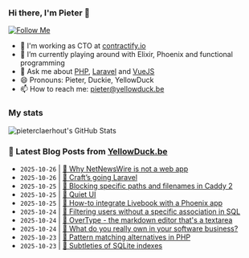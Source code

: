 ### Hi there, I'm Pieter 👋  
[![Follow Me](https://img.shields.io/github/followers/pieterclaerhout?label=Follow&style=social)](https://github.com/pieterclaerhout)

- 🏢 I'm working as CTO at [contractify.io](https://contractify.io)
- 🌱 I’m currently playing around with Elixir, Phoenix and functional programming
- 💬 Ask me about [PHP](https://php.net), [Laravel](http://laravel.com) and [VueJS](https://vuejs.org)
- 😄 Pronouns: Pieter, Duckie, YellowDuck
- 📫 How to reach me: pieter@yellowduck.be

### My stats

![pieterclaerhout's GitHub Stats](https://github-readme-stats.vercel.app/api?username=pieterclaerhout&show_icons=true&count_private=true&line_height=40)

### 📩 Latest Blog Posts from [YellowDuck.be](https://www.yellowduck.be/)
<!-- BLOG-POST-LIST:START -->
- `2025-10-26` | [🔗 Why NetNewsWire is not a web app](https://www.yellowduck.be/posts/why-netnewswire-is-not-a-web-app)  
- `2025-10-26` | [🔗 Craft’s going Laravel](https://www.yellowduck.be/posts/crafts-going-laravel-craft-cms)  
- `2025-10-25` | [🐥 Blocking specific paths and filenames in Caddy 2](https://www.yellowduck.be/posts/blocking-specific-paths-and-filenames-in-caddy-2)  
- `2025-10-25` | [🔗 Quiet UI](https://www.yellowduck.be/posts/quiet-ui)  
- `2025-10-25` | [🔗 How-to integrate Livebook with a Phoenix app](https://www.yellowduck.be/posts/how-to-integrate-with-a-phoenix-app-livebook-v0-17-2)  
- `2025-10-24` | [🐥 Filtering users without a specific association in SQL](https://www.yellowduck.be/posts/filtering-users-without-a-specific-association-in-sql)  
- `2025-10-24` | [🔗 OverType - the markdown editor that&#39;s a textarea](https://www.yellowduck.be/posts/overtype-the-markdown-editor-thats-a-textarea)  
- `2025-10-24` | [🔗 What do you really own in your software business?](https://www.yellowduck.be/posts/what-do-you-really-own-in-your-software-business)  
- `2025-10-23` | [🐥 Pattern matching alternatives in PHP](https://www.yellowduck.be/posts/pattern-matching-alternatives-in-php)  
- `2025-10-23` | [🔗 Subtleties of SQLite indexes](https://www.yellowduck.be/posts/subtleties-of-sqlite-indexes)  

<!-- BLOG-POST-LIST:END -->
